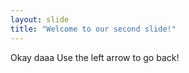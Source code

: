 ```yaml
---
layout: slide
title: "Welcome to our second slide!"
---
```

Okay daaa
Use the left arrow to go back!
